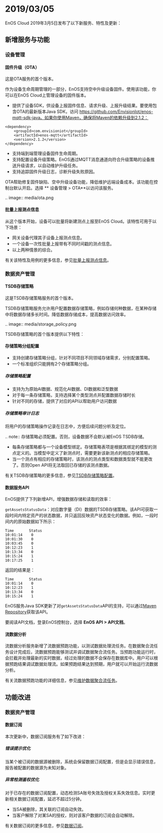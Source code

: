 # 2019/03/05

EnOS Cloud 2019年3月5日发布了以下新服务、特性及更新：

## 新增服务与功能

### 设备管理

#### 固件升级（OTA）

这是OTA服务的首个版本。

作为设备生命周期管理的一部分，EnOS支持空中升级设备固件。使用该功能，你可以在EnOS Cloud上管理设备的固件版本。

- 提供了设备SDK，供设备上报固件信息、请求升级、上报升级结果。要使用包含OTA的最新版本Java SDK，访问 https://github.com/EnvisionIot/enos-mqtt-sdk-java。如果你使用Maven，确保将Maven的依赖升级到2.1.2：

```
<dependency>
    <groupId>com.envisioniot</groupId>
    <artifactId>enos-mqtt</artifactId>
    <version>2.1.2</version>
</dependency>
```

- 支持端到端管理设备固件生命周期。
- 支持配置设备升级策略。EnOS通过MQTT消息通道向符合升级策略的设备推送升级请求，以自动维护升级任务。
- 支持追踪固件升级日志，诊断升级失败原因。

OTA帮助修复固件缺陷、空中升级设备功能，降低维护远端设备成本。该功能在控制台默认开启。选择 ** 设备管理 > OTA**以访问该服务。

.. image:: media/ota.png


#### 批量上报测点信息

从这个版本开始，设备可以批量将新建测点上报至EnOS Cloud。该特性可用于以下场景：

- 网关设备代理其子设备上报测点信息。
- 一个设备一次性批量上报带有不同时间戳的测点信息。
- 以上两种情景的综合。

有关该特性及用例的更多信息，参见[批量上报测点信息](/docs/device-connection/zh_CN/latest/reference/mqtt/upstream/device_else/report_points.html)。

### 数据资产管理

#### TSDB存储策略

这是TSDB存储策略服务的首个版本。

TSDB存储策略服务允许用户配置数据存储策略，例如存储何种数据，在某种存储中将数据存储多长时间。降低数据存储成本，提高数据访问效率。

.. image:: media/storage_policy.png

TSDB存储策略的首个版本提供以下特性：

#### 存储策略分组配置

- 支持创建存储策略分组，针对不同项目不同领域存储需求，分别配置策略。
- 一个标准组织只能拥有2个存储策略分组。

##### 存储策略配置

- 支持为为原始AI数据、规范化AI数据、DI数据和泛型数据
- 对于每一条存储策略，支持选择某个类型测点并配置数据存储时长
- 针对不同的存储，提供了对应的API以帮助用户访问数据

##### 存储策略审计日志

将用户的存储策略操作记录在日志中，方便后续问题分析及定位。

.. note:: 存储策略必须配置。否则，设备数据不会默认被EnOS TSDB存储。

- 每条存储策略都与一个设备模型绑定。存储策略表项是根据其绑定的模型的测点定义的。当模型中定义了新测点时，需要更新该新测点的相应存储策略。
- 当一个测点有相应的存储策略时，该测点的测点类型和数据类型就不能更改了。否则Open API将无法取回已存储的该测点数据。

有关TSDB存储策略的更多信息，参见[TSDB存储策略配置](/docs/data-asset/zh_CN/latest/configuring_tsdb_storage.html)。

#### 数据服务API

EnOS提供了下列新增API，增强数据存储和读取的效率：

`getAssetsStatusData`：对应数字量（DI）数据的TSDB存储策略。该API可获取一段时间内特定资产的状态数据，并只返回反映资产状态变化的数据。例如，一段时间内的原始数据如下所示：

```
Time       Status
10:01:14    0
10:01:30    0
10:03:45    0
10:12:23    1
10:13:34    0
10:15:24    1
10:17:25    1
```

返回的结果是：

```
Time       Status
10:01:14    0
10:12:23    1
10:13:34    0
10:15:24    1
```

EnOS服务Java SDK更新了对`getAssetsStatusData`API的支持，可以通过[Maven Repository](https://mvnrepository.com/artifact/com.envisioniot/enos-api)获取该API。

要阅读API文档，登录EnOS控制台，选择 **EnOS API > API文档**。

#### 流数据分析

流数据分析服务新增了流数据预跑功能，以测试数据处理流任务。在数据聚合流任务设计完成后，流数据预跑能够测试并调试数据聚合流任务。当预跑功能运行时，会拦截并处理最新的实时数据，经过处理的数据不会保存在数据库中。用户可以根据预跑结果调试数据处理流。如果预跑结果达到预期，用户就可以开始运行流数据分析。

有关流数据预跑功能的详细信息，参见[维护数据聚合流任务](/docs/data-asset/zh_CN/latest/howto/monitoring_stream.html)。

## 功能改进

### 数据资产管理

#### 数据订阅

本次更新中，数据订阅服务有了如下改进：

##### 错误提示优化

当某个被订阅的数据源被删除，系统会保留数据订阅配置，但是会显示错误信息，报告被配置的数据源为未知对象。

##### 异常检测鉴权优化

对于已存在的数据订阅配置，动态检测SA账号失效及授权关系失效信息。实时更新相关数据订阅配置，延迟不超过5分钟。

- 当SA被删除，其关联的订阅自动失效。
- 当客户解除了对某SA的授权，则对该客户数据的订阅会自动解除。

有关数据订阅的更多信息，参见[数据订阅](/docs/data-asset/zh_CN/latest/learn/data_subscription_overview.html)。
